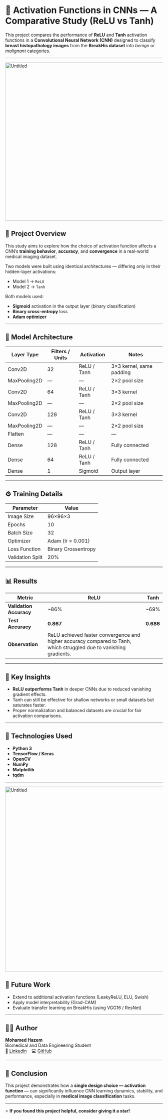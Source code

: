 # 🧬 Activation Functions in CNNs — A Comparative Study (ReLU vs Tanh)

This project compares the performance of **ReLU** and **Tanh** activation functions in a **Convolutional Neural Network (CNN)** designed to classify **breast histopathology images** from the **BreakHis dataset** into *benign* or *malignant* categories.

---


<img width="1160" height="504" alt="Untitled" src="https://github.com/user-attachments/assets/93597051-db5b-4e03-a0db-452eeee17f92" />


## 📁 Project Overview

This study aims to explore how the choice of activation function affects a CNN’s **training behavior**, **accuracy**, and **convergence** in a real-world medical imaging dataset.

Two models were built using identical architectures — differing only in their hidden-layer activations:
- Model 1 → `ReLU`
- Model 2 → `Tanh`

Both models used:
- **Sigmoid** activation in the output layer (binary classification)
- **Binary cross-entropy** loss
- **Adam optimizer**

---

## 🧩 Model Architecture

| Layer Type | Filters / Units | Activation | Notes |
|-------------|----------------|-------------|--------|
| Conv2D | 32 | ReLU / Tanh | 3×3 kernel, same padding |
| MaxPooling2D | — | — | 2×2 pool size |
| Conv2D | 64 | ReLU / Tanh | 3×3 kernel |
| MaxPooling2D | — | — | 2×2 pool size |
| Conv2D | 128 | ReLU / Tanh | 3×3 kernel |
| MaxPooling2D | — | — | 2×2 pool size |
| Flatten | — | — | — |
| Dense | 128 | ReLU / Tanh | Fully connected |
| Dense | 64 | ReLU / Tanh | Fully connected |
| Dense | 1 | Sigmoid | Output layer |

---

## ⚙️ Training Details

| Parameter | Value |
|------------|--------|
| Image Size | 96×96×3 |
| Epochs | 10 |
| Batch Size | 32 |
| Optimizer | Adam (lr = 0.001) |
| Loss Function | Binary Crossentropy |
| Validation Split | 20% |

---

## 📊 Results

| Metric | ReLU | Tanh |
|---------|------|------|
| **Validation Accuracy** | ~86% | ~69% |
| **Test Accuracy** | **0.867** | **0.686** |
| **Observation** | ReLU achieved faster convergence and higher accuracy compared to Tanh, which struggled due to vanishing gradients. |

---

## 🧩 Key Insights

- **ReLU outperforms Tanh** in deeper CNNs due to reduced vanishing gradient effects.  
- Tanh can still be effective for shallow networks or small datasets but saturates faster.  
- Proper normalization and balanced datasets are crucial for fair activation comparisons.

---

## 🚀 Technologies Used

- **Python 3**
- **TensorFlow / Keras**
- **OpenCV**
- **NumPy**
- **Matplotlib**
- **tqdm**

---

<img width="790" height="590" alt="Untitled" src="https://github.com/user-attachments/assets/f63f4f76-0a3d-4c16-b9ab-edf3b8ef0b8e" />


## 🧠 Future Work

- Extend to additional activation functions (LeakyReLU, ELU, Swish)
- Apply model interpretability (Grad-CAM)
- Evaluate transfer learning on BreakHis (using VGG16 / ResNet)

---

## 👨‍💻 Author

**Mohamed Hazem**  
Biomedical and Data Engineering Student  
🔗 [LinkedIn](https://www.linkedin.com/in/mohamed-hazem01/) &nbsp;&nbsp; 💻 [GitHub](https://github.com/MoHazem02)

---

## 🏁 Conclusion

This project demonstrates how a **single design choice — activation function —** can significantly influence CNN learning dynamics, stability, and performance, especially in **medical image classification** tasks.

---

⭐ **If you found this project helpful, consider giving it a star!**
